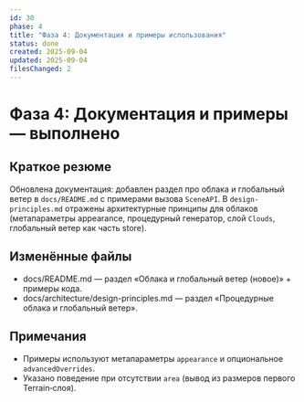 ```yaml
---
id: 30
phase: 4
title: "Фаза 4: Документация и примеры использования"
status: done
created: 2025-09-04
updated: 2025-09-04
filesChanged: 2
---
```


# Фаза 4: Документация и примеры — выполнено

## Краткое резюме
Обновлена документация: добавлен раздел про облака и глобальный ветер в `docs/README.md` с примерами вызова `SceneAPI`. В `design-principles.md` отражены архитектурные принципы для облаков (метапараметры appearance, процедурный генератор, слой `Clouds`, глобальный ветер как часть store).

## Изменённые файлы
- docs/README.md — раздел «Облака и глобальный ветер (новое)» + примеры кода.
- docs/architecture/design-principles.md — раздел «Процедурные облака и глобальный ветер».

## Примечания
- Примеры используют метапараметры `appearance` и опциональное `advancedOverrides`.
- Указано поведение при отсутствии `area` (вывод из размеров первого Terrain‑слоя).

